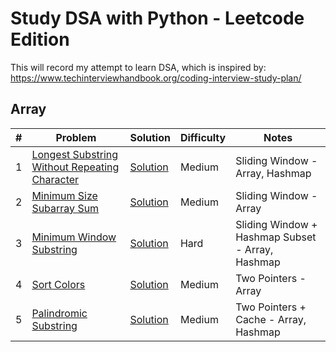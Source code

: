 # Study DSA with Python - Leetcode Edition

This will record my attempt to learn DSA, which is inspired by: https://www.techinterviewhandbook.org/coding-interview-study-plan/

## Array
| # | Problem | Solution | Difficulty | Notes | 
|---| --- | --- | --- | --- |
| 1 | [Longest Substring Without Repeating Character](https://leetcode.com/problems/longest-substring-without-repeating-characters/) | [Solution](https://github.com/stevanusandrianta/leetcode/blob/main/python/longest-substring-without-repeating-characters.py) | Medium | Sliding Window - Array, Hashmap|
| 2 | [Minimum Size Subarray Sum](https://leetcode.com/problems/minimum-size-subarray-sum/) | [Solution](https://github.com/stevanusandrianta/leetcode/blob/main/python/minimum-size-subarray-sum.py) | Medium | Sliding Window - Array |
| 3 | [Minimum Window Substring](https://leetcode.com/problems/minimum-window-substring/) | [Solution](https://github.com/stevanusandrianta/leetcode/blob/main/python/minimum-window-substring.py) | Hard | Sliding Window + Hashmap Subset - Array, Hashmap |
| 4 | [Sort Colors](https://leetcode.com/problems/sort-colors/) | [Solution](https://github.com/stevanusandrianta/leetcode/blob/main/python/sort-colors.py) | Medium | Two Pointers - Array |
| 5 | [Palindromic Substring](https://leetcode.com/problems/palindromic-substrings/) | [Solution](https://github.com/stevanusandrianta/leetcode/blob/main/python/palindromic-substring.py) | Medium | Two Pointers + Cache - Array, Hashmap |